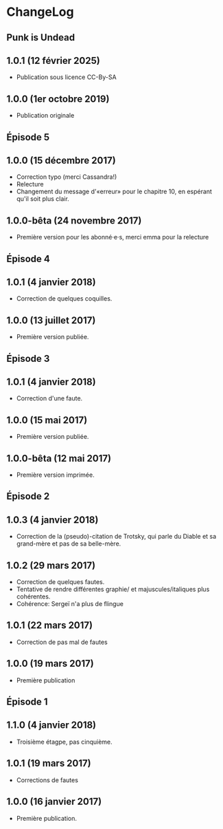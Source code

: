 ChangeLog
===========

Punk is Undead
----------------

## 1.0.1 (12 février 2025)

* Publication sous licence CC-By-SA

## 1.0.0 (1er octobre 2019)

* Publication originale

Épisode 5
-----------

## 1.0.0 (15 décembre 2017) ##
* Correction typo (merci Cassandra!)
* Relecture
* Changement du message d'«erreur» pour le chapitre 10, en espérant qu'il soit plus clair.

## 1.0.0-bêta (24 novembre 2017) ##
* Première version pour les abonné·e·s, merci emma pour la relecture

Épisode 4
-----------

## 1.0.1 (4 janvier 2018) ##
* Correction de quelques coquilles.


## 1.0.0 (13 juillet 2017) ##
* Première version publiée.

Épisode 3
-----------

## 1.0.1 (4 janvier 2018) ##
* Correction d'une faute. 

## 1.0.0 (15 mai 2017) ##
* Première version publiée.

## 1.0.0-bêta (12 mai 2017) ##
* Première version imprimée.

Épisode 2
------------

## 1.0.3 (4 janvier 2018) ##
* Correction de la (pseudo)-citation de Trotsky, qui parle du Diable
et sa grand-mère et pas de sa belle-mère.

## 1.0.2 (29 mars 2017) ##
* Correction de quelques fautes.
* Tentative de rendre différentes graphie/ et majuscules/italiques plus cohérentes.
* Cohérence: Sergeï n'a plus de flingue

## 1.0.1 (22 mars 2017) ##
* Correction de pas mal de fautes

## 1.0.0 (19 mars 2017) ##
* Première publication

Épisode 1
-----------

## 1.1.0 (4 janvier 2018) ##
* Troisième étagpe, pas cinquième.

## 1.0.1 (19 mars 2017) ##
* Corrections de fautes

## 1.0.0 (16 janvier 2017) ##
* Première publication.
